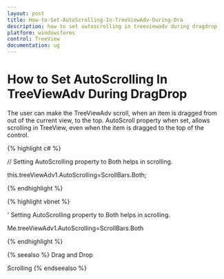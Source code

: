 ```yaml
---
layout: post
title: How-to-Set-AutoScrolling-In-TreeViewAdv-During-Dra
description: how to set autoscrolling in treeviewadv during dragdrop
platform: windowsforms
control: TreeView 
documentation: ug
---
```


# How to Set AutoScrolling In TreeViewAdv During DragDrop

The user can make the TreeViewAdv scroll, when an item is dragged from out of the current view, to the top. AutoScroll property when set, allows scrolling in TreeView, even when the item is dragged to the top of the control.

{% highlight c# %}



// Setting AutoScrolling property to Both helps in scrolling.

this.treeViewAdv1.AutoScrolling=ScrollBars.Both; 

{% endhighlight %}

{% highlight vbnet %}



' Setting AutoScrolling property to Both helps in scrolling.

Me.treeViewAdv1.AutoScrolling=ScrollBars.Both 

{% endhighlight %}

{% seealso %}
Drag and Drop

Scrolling
{% endseealso %}




